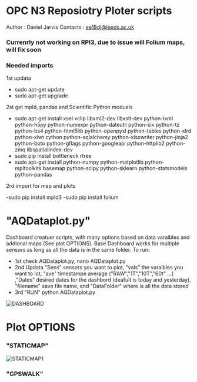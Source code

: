 
# OPC N3 Reposiotry Ploter scripts 
Author : Daniel Jarvis 
Contacts : ee18dj@leeds.ac.uk

### Currenrly not working on RPI3, due to issue will Folium maps, will fix soon

### Needed imports
1st updata
- sudo apt-get update
- sudo apt-get upgrade

2st get mpld, pandas and Scientific Python moduels
 - sudo apt-get install xsel xclip libxml2-dev libxslt-dev python-lxml python-h5py python-numexpr python-dateutil python-six python-tz python-bs4 python-html5lib python-openpyxl python-tables python-xlrd python-xlwt cython python-sqlalchemy python-xlsxwriter python-jinja2 python-boto python-gflags python-googleapi python-httplib2 python-zmq libspatialindex-dev
 - sudo pip install bottleneck rtree
 - sudo apt-get install python-numpy python-matplotlib python-mpltoolkits.basemap python-scipy python-sklearn python-statsmodels python-pandas

2rd import for map and plots

  -sudo pip install mpld3
  -sudo pip install folium 
 
 # "AQDataplot.py"
 Dashboard creatuer scripts, with many options based on data varaibles and addional maps (See plot OPTIONS). Base Dashboard works for multiple sensors as long as all the data is in the same folder. To run:
 - 1st check AQDataplot.py, nano AQDataplot.py
 - 2nd Updata "Sens" sensors you want to plot, "vals" the varaibles you want to lot, "ave" timestampe average ("RAW","1T","10T","60t" ...)
 ,"Dates" desired dates for the dashbord (deafult is today and yesterday), "filename" save file name, and "DataFolder" where is all the data stored 
 - 3rd "RUN" python AQDataplot.py 
 
 ![DASHBOARD](https://github.com/JarvisSan22/OPC-N3_python/blob/master/AQ/AQplotter/Dashbord.gif)
 
 # Plot OPTIONS 
  
 ### "STATICMAP"
![STATICMAP1](https://github.com/JarvisSan22/OPC-N3_python/blob/master/AQ/AQplotter/STATICMAP.gif)
 ### "GPSWALK"
 
